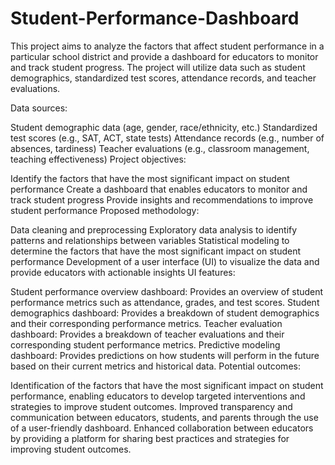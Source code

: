 # Student-Performance-Dashboard
This project aims to analyze the factors that affect student performance in a particular school district and provide a dashboard for educators to monitor and track student progress. The project will utilize data such as student demographics, standardized test scores, attendance records, and teacher evaluations.


Data sources:

Student demographic data (age, gender, race/ethnicity, etc.)
Standardized test scores (e.g., SAT, ACT, state tests)
Attendance records (e.g., number of absences, tardiness)
Teacher evaluations (e.g., classroom management, teaching effectiveness)
Project objectives:

Identify the factors that have the most significant impact on student performance
Create a dashboard that enables educators to monitor and track student progress
Provide insights and recommendations to improve student performance
Proposed methodology:

Data cleaning and preprocessing
Exploratory data analysis to identify patterns and relationships between variables
Statistical modeling to determine the factors that have the most significant impact on student performance
Development of a user interface (UI) to visualize the data and provide educators with actionable insights
UI features:

Student performance overview dashboard: Provides an overview of student performance metrics such as attendance, grades, and test scores.
Student demographics dashboard: Provides a breakdown of student demographics and their corresponding performance metrics.
Teacher evaluation dashboard: Provides a breakdown of teacher evaluations and their corresponding student performance metrics.
Predictive modeling dashboard: Provides predictions on how students will perform in the future based on their current metrics and historical data.
Potential outcomes:

Identification of the factors that have the most significant impact on student performance, enabling educators to develop targeted interventions and strategies to improve student outcomes.
Improved transparency and communication between educators, students, and parents through the use of a user-friendly dashboard.
Enhanced collaboration between educators by providing a platform for sharing best practices and strategies for improving student outcomes.



